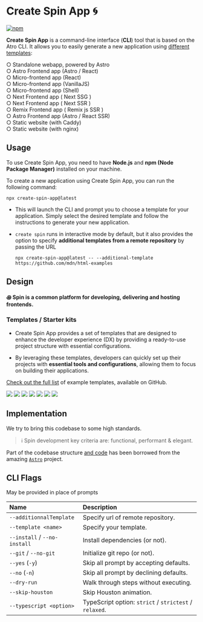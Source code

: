 # Create Spin App 🌀

[![npm](https://img.shields.io/badge/npm-CB3837?style=for-the-badge&logo=npm&logoColor=white)](https://www.npmjs.com/package/create-spin-app)

**Create Spin App** is a command-line interface (**CLI**) tool that is based on the Atro CLI. It allows you to easily generate a new application using [different templates](../../examples):

○ Standalone webapp, powered by Astro <br />
○ Astro Frontend app (Astro / React) <br />
○ Micro-frontend app (React) <br />
○ Micro-frontend app (VanillaJS) <br />
○ Micro-frontend app (Shell) <br />
○ Next Frontend app ( Next SSG ) <br />
○ Next Frontend app ( Next SSR ) <br />
○ Remix Frontend app ( Remix js SSR ) <br />
○ Astro Frontend app (Astro / React SSR) <br />
○ Static website (with Caddy) <br />
○ Static website (with nginx) <br />

## Usage

To use Create Spin App, you need to have **Node.js** and **npm (Node Package Manager)** installed on your machine.

To create a new application using Create Spin App, you can run the following command:

```shell
npx create-spin-app@latest
```

- This will launch the CLI and prompt you to choose a template for your application. Simply select the desired template and follow the instructions to generate your new application.

- `create spin` runs in interactive mode by default, but it also provides the option to specify **additional templates from a remote repository** by passing the URL

   ```shell
   npx create-spin-app@latest -- --additional-template https://github.com/mdn/html-examples
   ```

## Design

**꩜ Spin is a common platform for developing, delivering and hosting frontends.**

### Templates / Starter kits

- Create Spin App provides a set of templates that are designed to enhance the developer experience (DX) by providing a ready-to-use project structure with essential configurations.

- By leveraging these templates, developers can quickly set up their projects with **essential tools and configurations**, allowing them to focus on building their applications.

[Check out the full list](../../examples) of example templates, available on GitHub.

![](https://img.shields.io/badge/React-20232A?style=for-the-badge&logo=react&logoColor=61DAFB)
![](https://img.shields.io/badge/Astro-0C1222?style=for-the-badge&logo=astro&logoColor=FDFDFE)
![](https://img.shields.io/badge/Vite-B73BFE?style=for-the-badge&logo=vite&logoColor=FFD62E)
![](https://img.shields.io/badge/Shell_Script-121011?style=for-the-badge&logo=gnu-bash&logoColor=white)
![](https://img.shields.io/badge/Nginx-009639?style=for-the-badge&logo=nginx&logoColor=white)
![](https://img.shields.io/badge/next%20js-000000?style=for-the-badge&logo=nextdotjs&logoColor=white)
![](https://img.shields.io/badge/remix-000000?style=for-the-badge&logo=remix&logoColor=white)

## Implementation

We try to bring this codebase to some high standards.

> ℹ️ Spin development key criteria are: functional, performant & elegant.

Part of the codebase structure [and code](https://github.com/withastro/astro/tree/d8bae784b4a3b555c213febe6334373d89c7e089/packages/create-astro) has been borrowed from the amazing [`Astro`](https://github.com/withastro/astro) project.

## CLI Flags

May be provided in place of prompts

| Name                         | Description                                            |
|:-----------------------------|:-------------------------------------------------------|
| `--additionnalTemplate`      | Specify url of remote repository.                      |
| `--template <name>`          | Specify your template.                                 |
| `--install` / `--no-install` | Install dependencies (or not).                         |
| `--git` / `--no-git`         | Initialize git repo (or not).                          |
| `--yes` (`-y`)               | Skip all prompt by accepting defaults.                 |
| `--no` (`-n`)                | Skip all prompt by declining defaults.                 |
| `--dry-run`                  | Walk through steps without executing.                  |
| `--skip-houston`             | Skip Houston animation.                                |
| `--typescript <option>`      | TypeScript option: `strict` / `strictest` / `relaxed`. |


